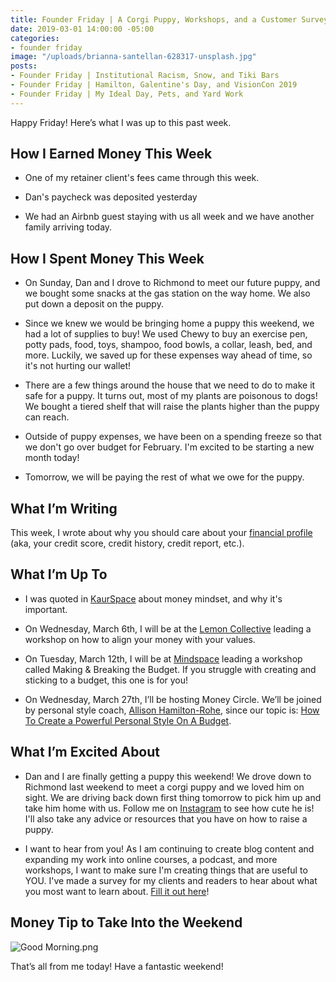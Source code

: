 ```yaml
---
title: Founder Friday | A Corgi Puppy, Workshops, and a Customer Survey
date: 2019-03-01 14:00:00 -05:00
categories:
- founder friday
image: "/uploads/brianna-santellan-628317-unsplash.jpg"
posts:
- Founder Friday | Institutional Racism, Snow, and Tiki Bars
- Founder Friday | Hamilton, Galentine's Day, and VisionCon 2019
- Founder Friday | My Ideal Day, Pets, and Yard Work
---
```


Happy Friday! Here’s what I was up to this past week.

## **How I Earned Money This Week**

* One of my retainer client's fees came through this week.

* Dan's paycheck was deposited yesterday

* We had an Airbnb guest staying with us all week and we have another family arriving today.

## **How I Spent Money This Week**

* On Sunday, Dan and I drove to Richmond to meet our future puppy, and we bought some snacks at the gas station on the way home. We also put down a deposit on the puppy.

* Since we knew we would be bringing home a puppy this weekend, we had a lot of supplies to buy! We used Chewy to buy an exercise pen, potty pads, food, toys, shampoo, food bowls, a collar, leash, bed, and more. Luckily, we saved up for these expenses way ahead of time, so it's not hurting our wallet!

* There are a few things around the house that we need to do to make it safe for a puppy. It turns out, most of my plants are poisonous to dogs! We bought a tiered shelf that will raise the plants higher than the puppy can reach.

* Outside of puppy expenses, we have been on a spending freeze so that we don't go over budget for February. I'm excited to be starting a new month today!

* Tomorrow, we will be paying the rest of what we owe for the puppy. 

## **What I’m Writing**

This week, I wrote about why you should care about your [financial profile](https://www.maggiegermano.com/blog/your-financial-profile-like-your-tinder-profile/) (aka, your credit score, credit history, credit report, etc.). 

## **What I’m Up To**

* I was quoted in [KaurSpace](https://kaurspace.com/magazine/01/manifesting-money-jane-harkness?fbclid=IwAR3ldMM6uOzGYb-ncFq5yAxestiNw9XNxx1jZv5qIstTbFnExZ2o6YLpNOc) about money mindset, and why it's important.

* On Wednesday, March 6th, I will be at the [Lemon Collective](https://www.eventbrite.com/e/aligning-your-money-with-your-values-tickets-54778910195) leading a workshop on how to align your money with your values.

* On Tuesday, March 12th, I will be at [Mindspace](https://www.eventbrite.com/e/making-breaking-the-budget-tickets-55047193638) leading a workshop called Making & Breaking the Budget. If you struggle with creating and sticking to a budget, this one is for you!

* On Wednesday, March 27th, I’ll be hosting Money Circle. We’ll be joined by personal style coach, [Allison Hamilton-Rohe](https://dailyoutfit.com/), since our topic is: [How To Create a Powerful Personal Style On A Budget](https://www.eventbrite.com/e/money-circle-how-to-create-a-powerful-personal-style-on-a-budget-tickets-54939672038).

## **What I’m Excited About**

* Dan and I are finally getting a puppy this weekend! We drove down to Richmond last weekend to meet a corgi puppy and we loved him on sight. We are driving back down first thing tomorrow to pick him up and take him home with us. Follow me on [Instagram](https://www.instagram.com/maggiegermano/) to see how cute he is! I'll also take any advice or resources that you have on how to raise a puppy.

* I want to hear from you! As I am continuing to create blog content and expanding my work into online courses, a podcast, and more workshops, I want to make sure I'm creating things that are useful to YOU. I've made a survey for my clients and readers to hear about what you most want to learn about. [Fill it out here](https://docs.google.com/forms/d/e/1FAIpQLSedjARbOmwC3_EomplCDDmNze_ZVLHwymIhqJbNcNqvM6gWVg/viewform?usp=sf_link)!

## **Money Tip to Take Into the Weekend**

![Good Morning.png](/uploads/Good%20Morning.png)

That’s all from me today! Have a fantastic weekend!